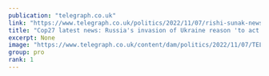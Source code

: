 ```yaml
---
publication: "telegraph.co.uk"
link: "https://www.telegraph.co.uk/politics/2022/11/07/rishi-sunak-news-rishi-sunak-news-gavin-williamson-cop27-latest/"
title: "Cop27 latest news: Russia's invasion of Ukraine reason 'to act faster' on climate change, Rishi Sunak says"
excerpt: None
image: "https://www.telegraph.co.uk/content/dam/politics/2022/11/07/TELEMMGLPICT000315441143_trans_NvBQzQNjv4BqqVzuuqpFlyLIwiB6NTmJwekapBZ1c_8650LP5YH00zA.jpeg?impolicy=logo-overlay"
group: pro
rank: 1
---
```


